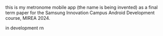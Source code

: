 this is my metronome mobile app (the name is being invented) as a final term paper for the Samsung Innovation Campus Android Development course, MIREA 2024.

in development rn
